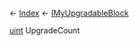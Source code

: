 ← [Index](Api-Index) ← [IMyUpgradableBlock](Sandbox.ModAPI.Ingame.IMyUpgradableBlock)

[uint](System.UInt32) UpgradeCount